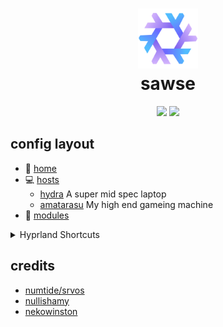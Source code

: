 <div align="center">
<h1>
<img width="96" src="./assets/68747470733a2f2f66696c65732e617274747572696e2e636f6d2f66696c65732f6e69786f73636f6c6f7266756c2e737667.svg"></img> <br>
  sawse
</h1>
<p></p>
  <img src="https://img.shields.io/github/stars/isabelroses/dotfiles?color=f5c2e7&labelColor=303446&style=for-the-badge&logo=starship&logoColor=f5c2e7">
  <img src="https://img.shields.io/github/repo-size/isabelroses/dotfiles?color=fab387&labelColor=303446&style=for-the-badge&logo=github&logoColor=fab387">
 <p></p>
</div>


## config layout

- :house_with_garden: [home](../home)
- :computer: [hosts](../hosts/)
  - [hydra](../hosts/hydra/) A super mid spec laptop
  - [amatarasu](../hosts/amatarasu/) My high end gameing machine
- :electric_plug: [modules](../modules/)

<details>
<summary> Hyprland Shortcuts </summary>

| Shortcut | What it does |
|---|---|
| <kbd>SUPER+RETURN</kbd> | open terminal |
| <kbd>SUPER+B</kbd> | open browser |
| <kbd>SUPER+C</kbd> | open editor |
| <kbd>SUPER+O</kbd> | open notes |
| <kbd>SUPER+E</kbd> | open file manager |
| <kbd>SUPER+Q</kbd> | quit |
| <kbd>SUPER+D</kbd> | launcher |
| <kbd>SUPER+F</kbd> | fullscreen |
| <kbd>SUPER+[number]</kbd> | open workspace [number] |
| <kbd>SUPER+SHIFT+[number]</kbd> | move to workspace [number] |

</details>

## credits

- [numtide/srvos](https://github.com/numtide/srvos)
- [nullishamy](https://github.com/nullishamy/derivation-station/)
- [nekowinston](https://github.com/nekowinston/dotfiles)

